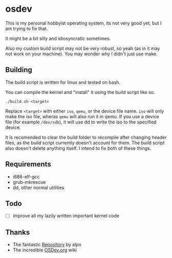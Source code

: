 osdev
===

This is my personal hobbyist operating system, its not very good yet, but I am trying to fix that. 

It might be a bit silly and idiosyncratic sometimes. 

Also my custom build script may not be very robust, so yeah
(as in it may not work on your machine).
You may wonder why I didn't just use make.

Building
---
The build script is written for linux and tested on bash. 

You can compile the kernel and "install" it using the build script like so.

```
./build.sh <target>
```

Replace `<target>` with either `iso`, `qemu`, or the device file name.
`iso` will only make the iso file, wheras `qemu` will also run it in qemu.
If you use a device file (for example `/dev/sdb`), it will use dd to write the iso to the specified device.

It is recomended to clear the build folder to recompile after changing header files,
as the build script currently doesn't account for them.
The build script also doesn't delete anything itself. I intend to fix both of these things.

Requirements
---
* i686-elf-gcc
* grub-mkrescue
* dd, other normal utilities

Todo
---
* [ ] improve all my lazily written important kernel code

Thanks
---
* The fantastic [Repository](https://github.com/alpn/x86_starterkit) by alpn
* The incredible [OSDev.org](https://wiki.osdev.org/) wiki
